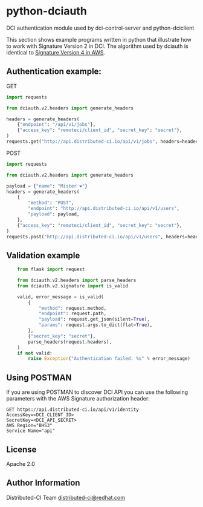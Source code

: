 # python-dciauth

DCI authentication module used by dci-control-server and python-dciclient

This section shows example programs written in python that illustrate how to work with Signature Version 2 in DCI. The algorithm used by dciauth is identical to [Signature Version 4 in AWS](http://docs.aws.amazon.com/general/latest/gr/sigv4-signed-request-examples.html).

## Authentication example:

GET

```python
import requests

from dciauth.v2.headers import generate_headers

headers = generate_headers(
    {"endpoint": "/api/v1/jobs"},
    {"access_key": "remoteci/client_id", "secret_key": "secret"},
)
requests.get("http://api.distributed-ci.io/api/v1/jobs", headers=headers)
```

POST

```python
import requests

from dciauth.v2.headers import generate_headers

payload = {"name": "Mister ❤"}
headers = generate_headers(
    {
        "method": "POST",
        "endpoint": "http://api.distributed-ci.io/api/v1/users",
        "payload": payload,
    },
    {"access_key": "remoteci/client_id", "secret_key": "secret"},
)
requests.post("http://api.distributed-ci.io/api/v1/users", headers=headers, json=payload)
```

## Validation example

```python
    from flask import request

    from dciauth.v2.headers import parse_headers
    from dciauth.v2.signature import is_valid

    valid, error_message = is_valid(
        {
            "method": request.method,
            "endpoint": request.path,
            "payload": request.get_json(silent=True),
            "params": request.args.to_dict(flat=True),
        },
        {"secret_key": "secret"},
        parse_headers(request.headers),
    )
    if not valid:
        raise Exception("Authentication failed: %s" % error_message)
```

## Using POSTMAN

If you are using POSTMAN to discover DCI API you can use the following parameters with the AWS Signature authorization header:

    GET https://api.distributed-ci.io/api/v1/identity
    AccessKey=<DCI_CLIENT_ID>
    SecretKey=<DCI_API_SECRET>
    AWS Region="BHS3"
    Service Name="api"

## License

Apache 2.0

## Author Information

Distributed-CI Team <distributed-ci@redhat.com>
